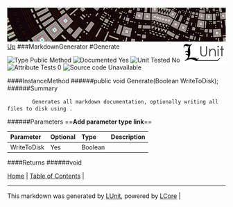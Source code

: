 ![](../Content/LUnit-banner-small.png "")
[<img align="right" src="../Content/LUnit-logo-small.png">](../../README.md)
[Up](MarkdownGenerator.md)
###MarkdownGenerator
#Generate

![Type Public Method](http://b.repl.ca/v1/Type-Public%20Method-lightgrey.png "") ![Documented Yes](http://b.repl.ca/v1/Documented-Yes-brightgreen.png "") ![Unit Tested No](http://b.repl.ca/v1/Unit%20Tested-No-lightgrey.png "") ![Attribute Tests 0](http://b.repl.ca/v1/Attribute%20Tests-0-lightgrey.png "") ![Source code Unavailable](http://b.repl.ca/v1/Source%20code-Unavailable-red.png "")

####InstanceMethod
######public void Generate(Boolean WriteToDisk);
######Summary

            Generates all markdown documentation, optionally writing all files to disk using . 
            
######Parameters
==__Add parameter type link__==

Parameter | Optional | Type | Description
:---  | :---  | :---  | :--- 
WriteToDisk | Yes | Boolean | 

####Returns
######void

[Home](../../README.md) | [Table of Contents](../../TableOfContents.md) | 

---

This markdown was generated by [LUnit](https://github.com/CodeSingularity/LUnit), powered by [LCore](https://github.com/CodeSingularity/LCore) | 

